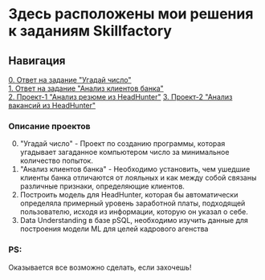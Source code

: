 # Здесь расположены мои решения к заданиям Skillfactory

## Навигация
[0. Ответ на задание "Угадай число"](https://github.com/Jopel003/My_homework/tree/main/0.%20Loocking%20for%20number)  
[1. Ответ на задание "Анализ клиентов банка"](https://github.com/Jopel003/My_homework/tree/main/1.%20Churn%20for%20bank%20customers)  
[2. Проект-1 "Анализ резюме из HeadHunter"](https://github.com/Jopel003/My_homework/tree/main/2.%20PROJECT-1) 
[3. Проект-2 "Анализ вакансий из HeadHunter"](https://github.com/Jopel003/My_homework/tree/main/3.%20PROJECT-2_(SQL))
   

### Описание проектов  
0. "Угадай число" - Проект по созданию программы, которая угадывает загаданное компьютером число за минимальное количество попыток.
1. "Анализ клиентов банка" - Необходимо установить, чем ушедшие клиенты банка отличаются от лояльных и как между собой связаны различные признаки, определяющие клиентов.
2. Построить модель для HeadHunter, которая бы автоматически определяла примерный уровень заработной платы, подходящей пользователю, исходя из информации, которую он указал о себе.
3. Data Understanding в базе pSQL, необходимо изучить данные для построения модели ML для целей кадрового агенства


### PS:  
Оказывается все возможно сделать, если захочешь!

